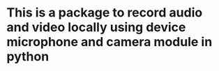 # This is a package to record audio and video locally using device microphone and camera module in python

